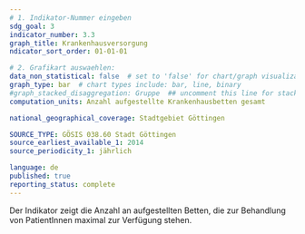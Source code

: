 ```yaml
---
# 1. Indikator-Nummer eingeben 
sdg_goal: 3
indicator_number: 3.3
graph_title: Krankenhausversorgung
ndicator_sort_order: 01-01-01

# 2. Grafikart auswaehlen: 
data_non_statistical: false  # set to 'false' for chart/graph visualization 
graph_type: bar  # chart types include: bar, line, binary 
#graph_stacked_disaggregation: Gruppe  ## uncomment this line for stacked bars. eplace 'Geschlecht' with the field of aggregation. 
computation_units: Anzahl aufgestellte Krankenhausbetten gesamt

national_geographical_coverage: Stadtgebiet Göttingen

SOURCE_TYPE: GÖSIS 038.60 Stadt Göttingen
source_earliest_available_1: 2014
source_periodicity_1: jährlich

language: de   
published: true 
reporting_status: complete
---
```

Der Indikator zeigt die Anzahl an aufgestellten Betten, die zur Behandlung von PatientInnen maximal zur Verfügung stehen. 

